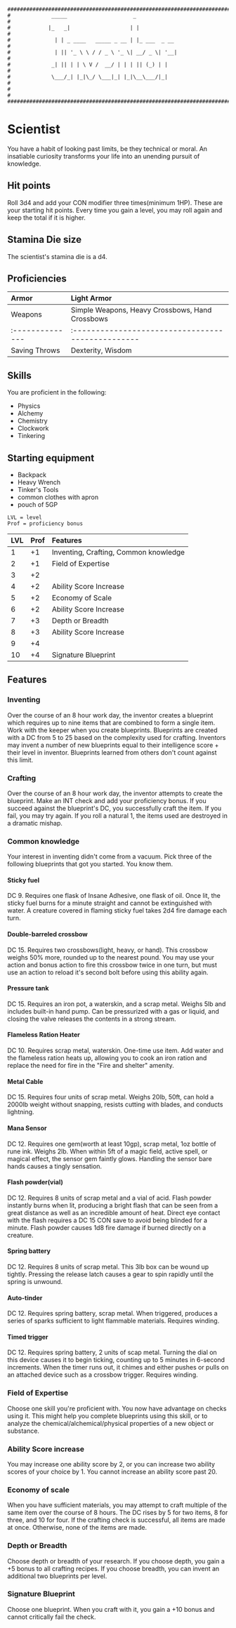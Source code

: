 ```
################################################################################
#             _____                     _                                      #
#            |_   _|                   | |                                     #
#              | | _ ____   _____ _ __ | |_ ___  _ __                          #
#              | || '_ \ \ / / _ \ '_ \| __/ _ \| '__|                         #
#             _| || | | \ V /  __/ | | | || (_) | |                            #
#             \___/_| |_|\_/ \___|_| |_|\__\___/|_|                            #
#                                                                              #
################################################################################
```

# Scientist
You have a habit of looking past limits, be they technical or moral. An insatiable curiosity transforms your life into an unending pursuit of knowledge.

## Hit points
Roll 3d4 and add your CON modifier three times(minimum 1HP). These are your starting hit points. Every time you gain a level, you may roll again and keep the total if it is higher.

## Stamina Die size
The scientist's stamina die is a d4.

## Proficiencies
| Armor         | Light Armor                                     |
|:--------------|:------------------------------------------------|
| Weapons       | Simple Weapons, Heavy Crossbows, Hand Crossbows |
|:--------------|:------------------------------------------------|
| Saving Throws | Dexterity, Wisdom                               |


## Skills
You are proficient in the following:
- Physics
- Alchemy
- Chemistry
- Clockwork
- Tinkering

## Starting equipment
- Backpack
- Heavy Wrench
- Tinker's Tools
- common clothes with apron
- pouch of 5GP


```
LVL = level
Prof = proficiency bonus
```
| LVL |Prof |  Features                             |
|:----|:----|:--------------------------------------|
|   1 | +1  | Inventing, Crafting, Common knowledge |
|   2 | +1  | Field of Expertise                    |
|   3 | +2  |                                       |
|   4 | +2  | Ability Score Increase                |
|   5 | +2  | Economy of Scale                      |
|   6 | +2  | Ability Score Increase                |
|   7 | +3  | Depth or Breadth                      |
|   8 | +3  | Ability Score Increase                |
|   9 | +4  |                                       |
|  10 | +4  | Signature Blueprint                   |

## Features

### Inventing
Over the course of an 8 hour work day, the inventor creates a blueprint which requires up to nine items that are combined to form a single item. Work with the keeper when you create blueprints. Blueprints are created with a DC from 5 to 25 based on the complexity used for crafting. Inventors may invent a number of new blueprints equal to their intelligence score + their level in inventor. Blueprints learned from others don't count against this limit.

### Crafting
Over the course of an 8 hour work day, the inventor attempts to create the blueprint. Make an INT check and add your proficiency bonus. If you succeed against the blueprint's DC, you successfully craft the item. If you fail, you may try again. If you roll a natural 1, the items used are destroyed in a dramatic mishap.

### Common knowledge
Your interest in inventing didn't come from a vacuum. Pick three of the following blueprints that got you started. You know them.

#### Sticky fuel
DC 9. Requires one flask of Insane Adhesive, one flask of oil. Once lit, the sticky fuel burns for a minute straight and cannot be extinguished with water. A creature covered in flaming sticky fuel takes 2d4 fire damage each turn.

#### Double-barreled crossbow
DC 15. Requires two crossbows(light, heavy, or hand). This crossbow weighs 50% more, rounded up to the nearest pound. You may use your action and bonus action to fire this crossbow twice in one turn, but must use an action to reload it's second bolt before using this ability again.

#### Pressure tank
DC 15. Requires an iron pot, a waterskin, and a scrap metal. Weighs 5lb and includes built-in hand pump. Can be pressurized with a gas or liquid, and closing the valve releases the contents in a strong stream.

#### Flameless Ration Heater
DC 10. Requires scrap metal, waterskin. One-time use item. Add water and the flameless ration heats up, allowing you to cook an iron ration and replace the need for fire in the "Fire and shelter" amenity.

#### Metal Cable
DC 15. Requires four units of scrap metal. Weighs 20lb, 50ft, can hold a 2000lb weight without snapping, resists cutting with blades, and conducts lightning.

#### Mana Sensor
DC 12. Requires one gem(worth at least 10gp), scrap metal, 1oz bottle of rune ink. Weighs 2lb. When within 5ft of a magic field, active spell, or magical effect, the sensor gem faintly glows. Handling the sensor bare hands causes a tingly sensation.

#### Flash powder(vial)
DC 12. Requires 8 units of scrap metal and a vial of acid. Flash powder instantly burns when lit, producing a bright flash that can be seen from a great distance as well as an incredible amount of heat. Direct eye contact with the flash requires a DC 15 CON save to avoid being blinded for a minute. Flash powder causes 1d8 fire damage if burned directly on a creature.

#### Spring battery
DC 12. Requires 8 units of scrap metal. This 3lb box can be wound up tightly. Pressing the release latch causes a gear to spin rapidly until the spring is unwound.

#### Auto-tinder
DC 12. Requires spring battery, scrap metal. When triggered, produces a series of sparks sufficient to light flammable materials. Requires winding.

#### Timed trigger
DC 12. Requires spring battery, 2 units of scap metal. Turning the dial on this device causes it to begin ticking, counting up to 5 minutes in 6-second increments. When the timer runs out, it chimes and either pushes or pulls on an attached device such as a crossbow trigger. Requires winding.

### Field of Expertise
Choose one skill you're proficient with. You now have advantage on checks using it. This might help you complete  blueprints using this skill, or to analyze the chemical/alchemical/physical properties of a new object or substance.

### Ability Score increase
You may increase one ability score by 2, or you can increase two ability scores of your choice by 1. You cannot increase an ability score past 20.

### Economy of scale
When you have sufficient materials, you may attempt to craft multiple of the same item over the course of 8 hours. The DC rises by 5 for two items, 8 for three, and 10 for four. If the crafting check is successful, all items are made at once. Otherwise, none of the items are made.

### Depth or Breadth
Choose depth or breadth of your research. If you choose depth, you gain a +5 bonus to all crafting recipes. If you choose breadth, you can invent an additional two blueprints per level.

### Signature Blueprint
Choose one blueprint. When you craft with it, you gain a +10 bonus and cannot critically fail the check.